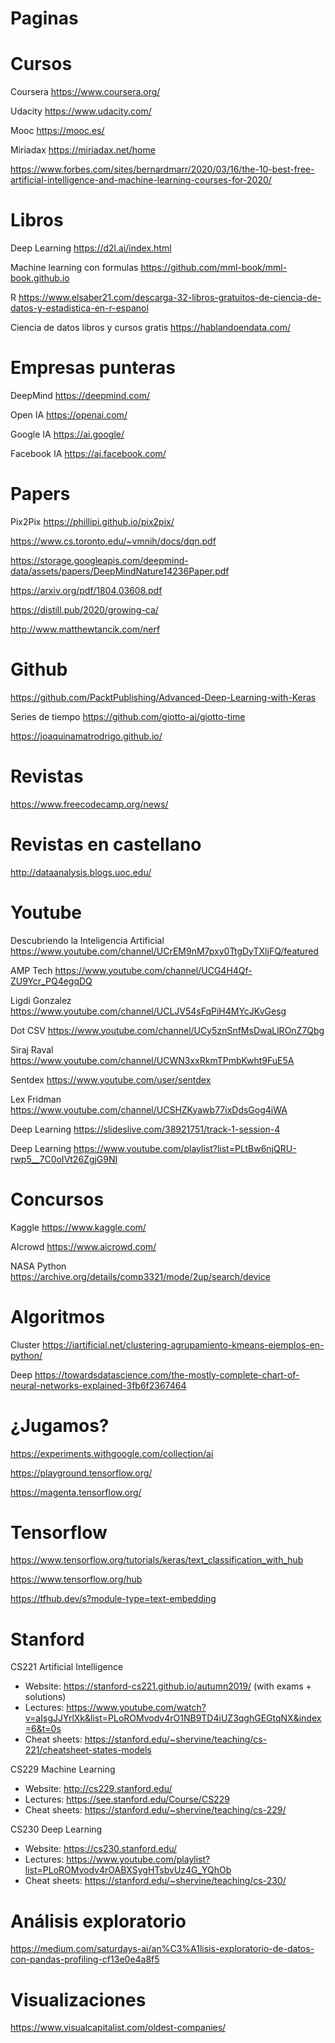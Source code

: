 # Paginas

# Cursos

Coursera https://www.coursera.org/

Udacity https://www.udacity.com/

Mooc https://mooc.es/

Miriadax https://miriadax.net/home

https://www.forbes.com/sites/bernardmarr/2020/03/16/the-10-best-free-artificial-intelligence-and-machine-learning-courses-for-2020/

# Libros

Deep Learning https://d2l.ai/index.html

Machine learning con formulas https://github.com/mml-book/mml-book.github.io

R https://www.elsaber21.com/descarga-32-libros-gratuitos-de-ciencia-de-datos-y-estadistica-en-r-espanol

Ciencia de datos libros y cursos gratis https://hablandoendata.com/

# Empresas punteras

DeepMind https://deepmind.com/

Open IA https://openai.com/

Google IA https://ai.google/

Facebook IA https://ai.facebook.com/

# Papers

Pix2Pix https://phillipi.github.io/pix2pix/

https://www.cs.toronto.edu/~vmnih/docs/dqn.pdf

https://storage.googleapis.com/deepmind-data/assets/papers/DeepMindNature14236Paper.pdf

https://arxiv.org/pdf/1804.03608.pdf

https://distill.pub/2020/growing-ca/

http://www.matthewtancik.com/nerf

# Github

https://github.com/PacktPublishing/Advanced-Deep-Learning-with-Keras

Series de tiempo https://github.com/giotto-ai/giotto-time

https://joaquinamatrodrigo.github.io/

# Revistas

https://www.freecodecamp.org/news/

# Revistas en castellano

http://dataanalysis.blogs.uoc.edu/

# Youtube

Descubriendo la Inteligencia Artificial https://www.youtube.com/channel/UCrEM9nM7pxy0TtgDyTXljFQ/featured

AMP Tech https://www.youtube.com/channel/UCG4H4Qf-ZU9Ycr_PQ4egqDQ

Ligdi Gonzalez https://www.youtube.com/channel/UCLJV54sFqPiH4MYcJKvGesg

Dot CSV https://www.youtube.com/channel/UCy5znSnfMsDwaLlROnZ7Qbg

Siraj Raval https://www.youtube.com/channel/UCWN3xxRkmTPmbKwht9FuE5A

Sentdex https://www.youtube.com/user/sentdex

Lex Fridman https://www.youtube.com/channel/UCSHZKyawb77ixDdsGog4iWA

Deep Learning https://slideslive.com/38921751/track-1-session-4

Deep Learning https://www.youtube.com/playlist?list=PLtBw6njQRU-rwp5__7C0oIVt26ZgjG9NI

# Concursos

Kaggle https://www.kaggle.com/

AIcrowd https://www.aicrowd.com/

NASA Python https://archive.org/details/comp3321/mode/2up/search/device

# Algoritmos

Cluster https://iartificial.net/clustering-agrupamiento-kmeans-ejemplos-en-python/

Deep https://towardsdatascience.com/the-mostly-complete-chart-of-neural-networks-explained-3fb6f2367464

# ¿Jugamos?

https://experiments.withgoogle.com/collection/ai

https://playground.tensorflow.org/

https://magenta.tensorflow.org/

# Tensorflow

https://www.tensorflow.org/tutorials/keras/text_classification_with_hub

https://www.tensorflow.org/hub

https://tfhub.dev/s?module-type=text-embedding

# Stanford

CS221 Artificial Intelligence

* Website: https://stanford-cs221.github.io/autumn2019/ (with exams + solutions)
* Lectures: https://www.youtube.com/watch?v=aIsgJJYrlXk&list=PLoROMvodv4rO1NB9TD4iUZ3qghGEGtqNX&index=6&t=0s
* Cheat sheets: https://stanford.edu/~shervine/teaching/cs-221/cheatsheet-states-models

CS229 Machine Learning

* Website: http://cs229.stanford.edu/
* Lectures: https://see.stanford.edu/Course/CS229
* Cheat sheets: https://stanford.edu/~shervine/teaching/cs-229/

CS230 Deep Learning

* Website: https://cs230.stanford.edu/
* Lectures: https://www.youtube.com/playlist?list=PLoROMvodv4rOABXSygHTsbvUz4G_YQhOb
* Cheat sheets: https://stanford.edu/~shervine/teaching/cs-230/

# Análisis exploratorio

https://medium.com/saturdays-ai/an%C3%A1lisis-exploratorio-de-datos-con-pandas-profiling-cf13e0e4a8f5

# Visualizaciones

https://www.visualcapitalist.com/oldest-companies/
